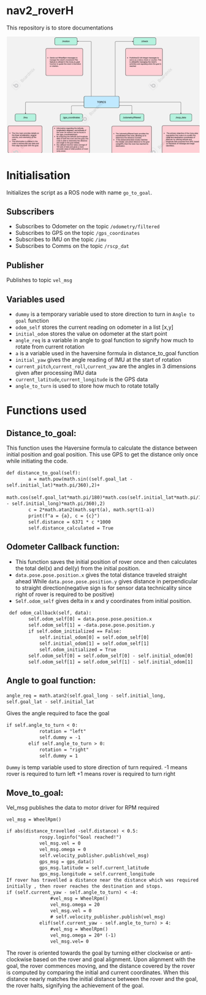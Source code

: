 # nav2_roverH
This repository is to store documentations

![Alt Text](flowchart.png)

# Initialisation 

Initializes the script as a ROS node with name `go_to_goal`.
## Subscribers
- Subscribes to Odometer on the topic `/odometry/filtered`
- Subscribes to GPS on the topic `/gps_coordinates`
- Subscribes to IMU on the topic `/imu`
- Subscribes to Comms on the topic `/rscp_dat`


## Publisher
Publishes to topic `vel_msg`

## Variables used
- `dummy` is a temporary variable used to store direction to turn in `Angle to goal` function
- `odom_self` stores the current reading on odometer in a list [x,y]
- `initial_odom` stores the value on odometer at the start point
- `angle_req` is a variable in angle to goal function to signify how much to rotate from current rotation
- `a` is a variable used in the haversine formula in distance_to_goal function
- `initial_yaw` gives the angle reading of IMU at the start of rotation
- `current_pitch`,`current_roll`,`current_yaw` are the angles in 3 dimensions given after processing IMU data
- `current_latitude`,`current_longitude` is the GPS data
- `angle_to_turn` is used to store how much to rotate totally

# Functions used

## **Distance_to_goal:**

This function uses the Haversine formula to calculate the distance between initial position and goal position.
This use GPS to get the distance only once while initiating the code.

```
def distance_to_goal(self):
    	a = math.pow(math.sin((self.goal_lat - self.initial_lat)*math.pi/360),2)+
            math.cos(self.goal_lat*math.pi/180)*math.cos(self.initial_lat*math.pi/180)*math.pow(math.sin((self.goal_long - self.initial_long)*math.pi/360),2)
    	c = 2*math.atan2(math.sqrt(a), math.sqrt(1-a))
    	print(f"a = {a}, c = {c}")
    	self.distance = 6371 * c *1000
    	self.distance_calculated = True
```

## **Odometer Callback function:**

- This function saves the initial position of rover once and then calculates the total del(x) and del(y) from the initial position.
- `data.pose.pose.position.x` gives the total distance traveled straight ahead While `data.pose.pose.position.y` gives distance in perpendicular to straight direction(negative sign is for sensor data technicality since right of rover is required to be positive)
- `Self.odom_self` gives delta in x and y coordinates from initial position.
```
 def odom_callback(self, data):
    	self.odom_self[0] = data.pose.pose.position.x
    	self.odom_self[1] = -data.pose.pose.position.y
    	if self.odom_initialized == False:
        	self.initial_odom[0] = self.odom_self[0]
        	self.initial_odom[1] = self.odom_self[1]
        	self.odom_initialized = True
    	self.odom_self[0] = self.odom_self[0] - self.initial_odom[0]
    	self.odom_self[1] = self.odom_self[1] - self.initial_odom[1]
```
## **Angle to goal function:**
```
angle_req = math.atan2(self.goal_long - self.initial_long, self.goal_lat - self.initial_lat
```
Gives the angle required to face the goal 
```
if self.angle_to_turn < 0:
            rotation = "left"
            self.dummy = -1
        elif self.angle_to_turn > 0:
            rotation = "right"
            self.dummy = 1
```
`Dummy` is temp variable used to store direction of turn required.
-1 means rover is required to turn left
+1 means rover is required to turn right 

## **Move_to_goal:**

Vel_msg publishes the data to motor driver for RPM required 
```
vel_msg = WheelRpm()
```
```
if abs(distance_travelled -self.distance) < 0.5:
        	rospy.loginfo("Goal reached!")
        	vel_msg.vel = 0
        	vel_msg.omega = 0
        	self.velocity_publisher.publish(vel_msg)
        	gps_msg = gps_data()
        	gps_msg.latitude = self.current_latitude
        	gps_msg.longitude = self.current_longitude
If rover has travelled a distance near the distance which was required initially , then rover reaches the destination and stops.
if (self.current_yaw - self.angle_to_turn) < -4:
            	#vel_msg = WheelRpm()
            	vel_msg.omega = 20
            	vel_msg.vel = 0
            	# self.velocity_publisher.publish(vel_msg)
        	elif(self.current_yaw - self.angle_to_turn) > 4:
            	#vel_msg = WheelRpm()
            	vel_msg.omega = 20* (-1)
            	vel_msg.vel= 0
```
The rover is oriented towards the goal by turning either clockwise or anti-clockwise based on the rover and goal alignment. Upon alignment with the goal, the rover commences moving, and the distance covered by the rover is computed by comparing the initial and current coordinates. When this distance nearly matches the initial distance between the rover and the goal, the rover halts, signifying the achievement of the goal.

